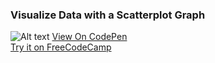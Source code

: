 ### Visualize Data with a Scatterplot Graph

![Alt text](https://user-images.githubusercontent.com/14861253/183981909-6317b541-da91-4676-bb6c-94128105c4a6.png)
[View On CodePen](https://codepen.io/santaeugeniaJ/full/QWmBJXE) </br>
[Try it on FreeCodeCamp](https://github.com/AitorSantaeugenia/freecodecamp-projects/tree/main/data_visualization/Project_2_Visualize_data_with_a_scatterplot_graph)